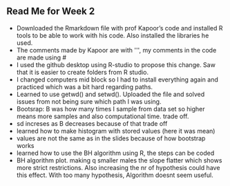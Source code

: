 ## Read Me for Week 2
- Downloaded the Rmarkdown file with prof Kapoor’s code and installed  R tools to be able to work with his code. Also installed the libraries he used.
- The comments made by Kapoor are with ''', my comments in the code are made using #
- I used the github desktop using R-studio to propose this change. Saw that it is easier to create folders from R studio.
- I changed computers mid block so I had to install everything again and practiced which was a bit hard regarding paths. 
- Learned to use getwd() and setwd(). Uploaded the file and solved issues from not being sure which path I was using. 
- Bootsrap: B was how many times I sample from data set so higher means more samples and also computational time. trade off. 
- sd increses as B decreases because of that trade off
- learned how to make histogram with stored values (here it was mean)
- values are not the same as in the slides because of how bootstrap works
- learned how to use the BH algorithm using R, the steps can be coded
- BH algorithm plot. making q smaller males the slope flatter which shows more strict restrictions. Also increasing the nr of hypothesis could have this effect. With too many hypothesis, Algorithm doesnt seem useful. 


